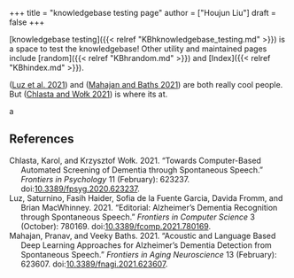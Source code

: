 +++
title = "knowledgebase testing page"
author = ["Houjun Liu"]
draft = false
+++

[knowledgebase testing]({{< relref "KBhknowledgebase_testing.md" >}}) is a space to test the knowledgebase! Other utility and maintained pages include [random]({{< relref "KBhrandom.md" >}}) and [Index]({{< relref "KBhindex.md" >}}).

(<a href="#citeproc_bib_item_2">Luz et al. 2021</a>) and (<a href="#citeproc_bib_item_3">Mahajan and Baths 2021</a>) are both really cool people. But (<a href="#citeproc_bib_item_1">Chlasta and Wołk 2021</a>) is where its at.

a

## References

<style>.csl-entry{text-indent: -1.5em; margin-left: 1.5em;}</style><div class="csl-bib-body">
  <div class="csl-entry"><a id="citeproc_bib_item_1"></a>Chlasta, Karol, and Krzysztof Wołk. 2021. “Towards Computer-Based Automated Screening of Dementia through Spontaneous Speech.” <i>Frontiers in Psychology</i> 11 (February): 623237. doi:<a href="https://doi.org/10.3389/fpsyg.2020.623237">10.3389/fpsyg.2020.623237</a>.</div>
  <div class="csl-entry"><a id="citeproc_bib_item_2"></a>Luz, Saturnino, Fasih Haider, Sofia de la Fuente Garcia, Davida Fromm, and Brian MacWhinney. 2021. “Editorial: Alzheimer’s Dementia Recognition through Spontaneous Speech.” <i>Frontiers in Computer Science</i> 3 (October): 780169. doi:<a href="https://doi.org/10.3389/fcomp.2021.780169">10.3389/fcomp.2021.780169</a>.</div>
  <div class="csl-entry"><a id="citeproc_bib_item_3"></a>Mahajan, Pranav, and Veeky Baths. 2021. “Acoustic and Language Based Deep Learning Approaches for Alzheimer’s Dementia Detection from Spontaneous Speech.” <i>Frontiers in Aging Neuroscience</i> 13 (February): 623607. doi:<a href="https://doi.org/10.3389/fnagi.2021.623607">10.3389/fnagi.2021.623607</a>.</div>
</div>